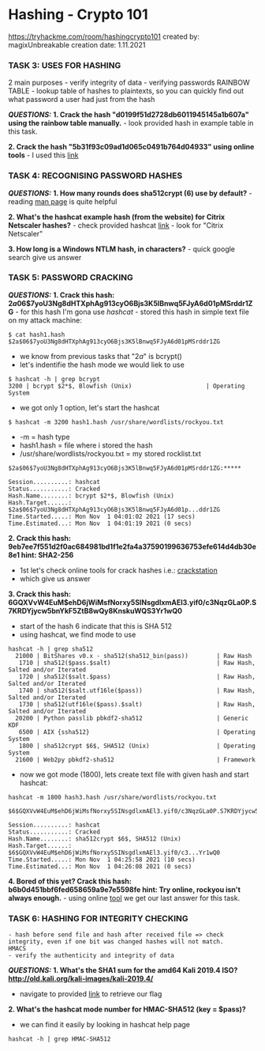 
# Hashing - Crypto 101
   https://tryhackme.com/room/hashingcrypto101
   created by: magixUnbreakable
   creation date: 1.11.2021

### TASK 3: USES FOR HASHING
2 main purposes
	- verify integrity of data
	- verifying passwords
RAINBOW TABLE
	- lookup table of hashes to plaintexts, so you can quickly find out what password a user had just from the hash
	
**_QUESTIONS:_**
**1. Crack the hash "d0199f51d2728db6011945145a1b607a" using the rainbow table manually.**
	- look provided hash in example table in this task.

**2. Crack the hash "5b31f93c09ad1d065c0491b764d04933" using online tools**
	- I used this [link](https://hashes.com/en/decrypt/hash)
  
### TASK 4: RECOGNISING PASSWORD HASHES 
**_QUESTIONS:_**
**1. How many rounds does sha512crypt ($6$) use by default?**
	- reading [man page](https://man7.org/linux/man-pages/man5/login.defs.5.html) is quite helpful

**2. What's the hashcat example hash (from the website) for Citrix Netscaler hashes?**
	- check provided hashcat [link](https://hashcat.net/wiki/doku.php?id=example_hashes)
	- look for "Citrix Netscaler"

**3. How long is a Windows NTLM hash, in characters?**
	- quick google search give us answer
	
### TASK 5: PASSWORD CRACKING
**_QUESTIONS:_**
**1. Crack this hash: $2a$06$7yoU3Ng8dHTXphAg913cyO6Bjs3K5lBnwq5FJyA6d01pMSrddr1ZG**
	- for this hash I'm gona use _hashcat_
	- stored this hash in simple text file on my attack machine:
	
```
$ cat hash1.hash 
$2a$06$7yoU3Ng8dHTXphAg913cyO6Bjs3K5lBnwq5FJyA6d01pMSrddr1ZG
```

- we know from previous tasks that "$2a$" is bcrypt()
- let's indentifie the hash mode we would liek to use

```
$ hashcat -h | grep bcrypt
3200 | bcrypt $2*$, Blowfish (Unix)                     | Operating System
```
- we got only 1 option, let's start the hashcat

```
$ hashcat -m 3200 hash1.hash /usr/share/wordlists/rockyou.txt
```

- -m = hash type
- hash1.hash = file where i stored the hash
- /usr/share/wordlists/rockyou.txt = my stored rocklist.txt

```
$2a$06$7yoU3Ng8dHTXphAg913cyO6Bjs3K5lBnwq5FJyA6d01pMSrddr1ZG:*****
                                                 
Session..........: hashcat
Status...........: Cracked
Hash.Name........: bcrypt $2*$, Blowfish (Unix)
Hash.Target......: $2a$06$7yoU3Ng8dHTXphAg913cyO6Bjs3K5lBnwq5FJyA6d01p...ddr1ZG
Time.Started.....: Mon Nov  1 04:01:02 2021 (17 secs)
Time.Estimated...: Mon Nov  1 04:01:19 2021 (0 secs)
```


**2. Crack this hash: 9eb7ee7f551d2f0ac684981bd1f1e2fa4a37590199636753efe614d4db30e8e1	hint: SHA2-256**
- 1st let's check online tools for crack hashes i.e.: [crackstation](https://crackstation.net)
- which give us answer


**3. Crack this hash: $6$GQXVvW4EuM$ehD6jWiMsfNorxy5SINsgdlxmAEl3.yif0/c3NqzGLa0P.S7KRDYjycw5bnYkF5ZtB8wQy8KnskuWQS3Yr1wQ0**
- start of the hash $6$ indicate that this is SHA 512
- using hashcat, we find mode to use

```
hashcat -h | grep sha512
  21000 | BitShares v0.x - sha512(sha512_bin(pass))        | Raw Hash
   1710 | sha512($pass.$salt)                              | Raw Hash, Salted and/or Iterated
   1720 | sha512($salt.$pass)                              | Raw Hash, Salted and/or Iterated
   1740 | sha512($salt.utf16le($pass))                     | Raw Hash, Salted and/or Iterated
   1730 | sha512(utf16le($pass).$salt)                     | Raw Hash, Salted and/or Iterated
  20200 | Python passlib pbkdf2-sha512                     | Generic KDF
   6500 | AIX {ssha512}                                    | Operating System
   1800 | sha512crypt $6$, SHA512 (Unix)                   | Operating System
  21600 | Web2py pbkdf2-sha512                             | Framework
```

- now we got mode (1800), lets create text file with given hash and start hashcat:

```
hashcat -m 1800 hash3.hash /usr/share/wordlists/rockyou.txt

$6$GQXVvW4EuM$ehD6jWiMsfNorxy5SINsgdlxmAEl3.yif0/c3NqzGLa0P.S7KRDYjycw5bnYkF5ZtB8wQy8KnskuWQS3Yr1wQ0:*****
                                                 
Session..........: hashcat
Status...........: Cracked
Hash.Name........: sha512crypt $6$, SHA512 (Unix)
Hash.Target......: $6$GQXVvW4EuM$ehD6jWiMsfNorxy5SINsgdlxmAEl3.yif0/c3...Yr1wQ0
Time.Started.....: Mon Nov  1 04:25:58 2021 (10 secs)
Time.Estimated...: Mon Nov  1 04:26:08 2021 (0 secs)
```

**4. Bored of this yet? Crack this hash: b6b0d451bbf6fed658659a9e7e5598fe		hint: Try online, rockyou isn't always enough.**
	- using online [tool](https://crackstation.net) we get our last answer for this task.
	
### TASK 6: HASHING FOR INTEGRITY CHECKING
	- hash before send file and hash after received file => check integrity, even if one bit was changed hashes will not match.
	HMACS
	- verify the authenticity and integrity of data
	
**_QUESTIONS:_**
**1. What's the SHA1 sum for the amd64 Kali 2019.4 ISO? http://old.kali.org/kali-images/kali-2019.4/**

- navigate to provided [link](http://old.kali.org/kali-images/kali-2019.4/SHA1SUMS) to retrieve our flag
	
	
**2. What's the hashcat mode number for HMAC-SHA512 (key = $pass)?**
- we can find it easily by looking in hashcat help page

```
hashcat -h | grep HMAC-SHA512
```
